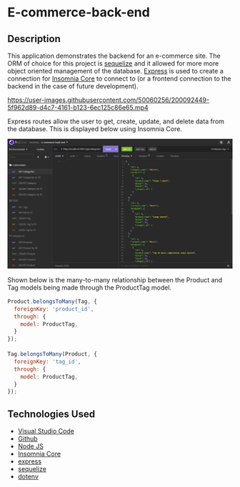 # E-commerce-back-end

## Description

This application demonstrates the backend for an e-commerce site. The ORM of choice for this project is [sequelize](https://www.npmjs.com/package/sequelize) and it allowed for more more object oriented management of the database. [Express](https://www.npmjs.com/package/express) is used to create a connection for [Insomnia Core](https://insomnia.rest/products/insomnia) to connect to (or a frontend connection to the backend in the case of future development).

https://user-images.githubusercontent.com/50060256/200092449-5f962d89-d4c7-4161-b123-6ec125c86e65.mp4

Express routes allow the user to get, create, update, and delete data from the database. This is displayed below using Insomnia Core.

![Image of user choices](./assets/images/insomniaExample.png)

Shown below is the many-to-many relationship between the Product and Tag models being made through the ProductTag model.

```js
Product.belongsToMany(Tag, {
  foreignKey: 'product_id',
  through: {
    model: ProductTag,
  } 
});

Tag.belongsToMany(Product, {
  foreignKey: 'tag_id',
  through: {
    model: ProductTag,
  }
});
```
## Technologies Used

- [Visual Studio Code](https://code.visualstudio.com/)
- [Github](https://github.com/)
- [Node JS](https://nodejs.org/dist/latest-v16.x/docs/api/)
- [Insomnia Core](https://insomnia.rest/products/insomnia)
- [express](https://www.npmjs.com/package/express)
- [sequelize](https://www.npmjs.com/package/sequelize)
- [dotenv](https://www.npmjs.com/package/dotenv)
